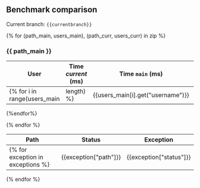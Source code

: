 ## Benchmark comparison

Current branch: `{{currentbranch}}`

{% for (path_main, users_main), (path_curr, users_curr) in zip %}
### {{ path_main }}

| User | Time _current_ (ms) | Time `main` (ms) | Ratio _current_/`main` | Size _current_ (Kb) | Size `main` (Kb) |
| -- | -- | -- | -- | -- | -- |
{% for i in range(users_main|length) %}| {{users_main[i].get("username")}} | {{users_curr[i].get('time')}} | {{users_main[i].get('time')}} | <span style="{%- if (users_curr[i].get('time') / users_main[i].get('time')) > 2 -%}color:red {%- elif (users_curr[i].get('time') / users_main[i].get('time')) < 1 -%}color:green {% endif %}"> {{ "%.2f"| format(users_curr[i].get('time') / users_main[i].get('time')) }} </span>| {{users_curr[i].get('size')}} |{{users_main[i].get('size')}} |
{%endfor%}

{% endfor %}

| Path | Status | Exception |
| -- | -- | -- |
{% for exception in exceptions %}| {{exception["path"]}} | {{exception["status"]}} | {{exception["exception"] ~ " " ~ exception["detail"] ~ string}} |
{% endfor %}
